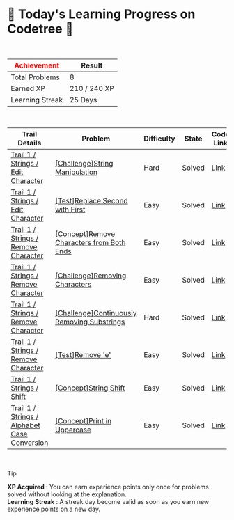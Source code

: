 # 🌲 Today's Learning Progress on Codetree 🌲

<br />

| <span style="color:red;display:block;text-align:center;"> **Achievement**</span> | Result |
|---|---|
|Total Problems| 8 |
| Earned XP | 210 / 240 XP |
| Learning Streak | 25 Days |

<br />

|Trail Details|Problem|Difficulty|State|Code Link|
|---|---|---|---|---|
|[Trail 1 / Strings / Edit Character](https://www.codetree.ai/trail-info/novice-low/)|[[Challenge]String Manipulation](https://www.codetree.ai/trails/complete/curated-cards/challenge-play-with-string/)|Hard|Solved|[Link](https://github.com/linuschoudhury/codetree/blob/main/250201/%EB%AC%B8%EC%9E%90%EC%97%B4%20%EB%86%80%EC%9D%B4/play-with-string.py)|
|[Trail 1 / Strings / Edit Character](https://www.codetree.ai/trail-info/novice-low/)|[[Test]Replace Second with First](https://www.codetree.ai/trails/complete/curated-cards/test-second-to-first/)|Easy|Solved|[Link](https://github.com/linuschoudhury/codetree/blob/main/250201/%EB%91%90%20%EB%B2%88%EC%A7%B8%EB%A5%BC%20%EC%B2%AB%20%EB%B2%88%EC%A7%B8%EB%A1%9C/second-to-first.py)|
|[Trail 1 / Strings / Remove Character](https://www.codetree.ai/trail-info/novice-low/)|[[Concept]Remove Characters from Both Ends](https://www.codetree.ai/trails/complete/curated-cards/intro-del-both-side-char/)|Easy|Solved|[Link](https://github.com/linuschoudhury/codetree/blob/main/250201/%EC%96%91%EC%98%86%20%EB%AC%B8%EC%9E%90%20%EC%A0%9C%EA%B1%B0%ED%95%98%EA%B8%B0/del-both-side-char.py)|
|[Trail 1 / Strings / Remove Character](https://www.codetree.ai/trail-info/novice-low/)|[[Challenge]Removing Characters](https://www.codetree.ai/trails/complete/curated-cards/challenge-del-char/)|Easy|Solved|[Link](https://github.com/linuschoudhury/codetree/blob/main/250201/%EB%AC%B8%EC%9E%90%20%EC%A0%9C%EA%B1%B0%ED%95%98%EA%B8%B0/del-char.py)|
|[Trail 1 / Strings / Remove Character](https://www.codetree.ai/trail-info/novice-low/)|[[Challenge]Continuously Removing Substrings](https://www.codetree.ai/trails/complete/curated-cards/challenge-keep-removing-string/)|Hard|Solved|[Link](https://github.com/linuschoudhury/codetree/blob/main/250201/%EB%AC%B8%EC%9E%90%EC%97%B4%20%EA%B3%84%EC%86%8D%20%EC%A7%80%EC%9A%B0%EA%B8%B0/keep-removing-string.py)|
|[Trail 1 / Strings / Remove Character](https://www.codetree.ai/trail-info/novice-low/)|[[Test]Remove 'e'](https://www.codetree.ai/trails/complete/curated-cards/test-e-to-remove/)|Easy|Solved|[Link](https://github.com/linuschoudhury/codetree/blob/main/250201/e%20%EC%A0%9C%EA%B1%B0%ED%95%98%EA%B8%B0/e-to-remove.py)|
|[Trail 1 / Strings / Shift](https://en.codetree.ai/trail-info/novice-low/)|[[Concept]String Shift](https://en.codetree.ai/trails/complete/curated-cards/intro-push-char/)|Easy|Solved|[Link](https://github.com/linuschoudhury/codetree/blob/main/250201/%EB%AC%B8%EC%9E%90%EC%97%B4%20%EB%B0%80%EA%B8%B0/push-char.py)|
|[Trail 1 / Strings / Alphabet Case Conversion](https://en.codetree.ai/trail-info/novice-low/)|[[Concept]Print in Uppercase](https://en.codetree.ai/trails/complete/curated-cards/intro-print-in-capital/)|Easy|Solved|[Link](https://github.com/linuschoudhury/codetree/blob/main/250201/%EB%8C%80%EB%AC%B8%EC%9E%90%EB%A1%9C%20%EC%B6%9C%EB%A0%A5%ED%95%98%EA%B8%B0/print-in-capital.py)|


<br />

> [!TIP]
> **XP Acquired** : You can earn experience points only once for problems solved without looking at the explanation.  
> **Learning Streak** : A streak day become valid as soon as you earn new experience points on a new day.

